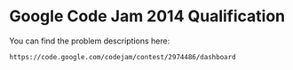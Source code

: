 Google Code Jam 2014 Qualification
==================================

You can find the problem descriptions here:

`https://code.google.com/codejam/contest/2974486/dashboard`